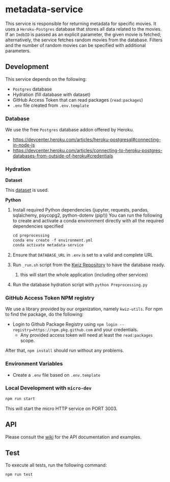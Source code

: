 # metadata-service

This service is responsible for returning metadata for specific movies. It uses a `Heroku-Postgres` database that stores all data related to the movies. If an `ImdbID` is passed as an explicit parameter, the given movie is fetched; alternatively, the service fetches random movies from the database. Filters and the number of random movies can be specified with additional parameters.

## Development

This service depends on the following:
* `Postgres` database
* Hydration (fill database with dataset)
* GitHub Access Token that can read packages (`read:packages`)
* `.env` file created from `.env.template`

### Database

We use the free `Postgres` database addon offered by Heroku.

- https://devcenter.heroku.com/articles/heroku-postgresql#connecting-in-node-js
- https://devcenter.heroku.com/articles/connecting-to-heroku-postgres-databases-from-outside-of-heroku#credentials

### Hydration

**Dataset**

This [dataset](https://www.kaggle.com/rounakbanik/the-movies-dataset) is used.

**Python**

1. Install required Python dependencies (jupyter, requests, pandas, sqlalchemy, psycopg2, python-dotenv (pip!))
   You can run the following to create and activate a conda environment directly with all the required dependencies specified

   ```python
   cd preprocessing
   conda env create -f environment.yml
   conda activate metadata-service
   ```

2. Ensure that `DATABASE_URL` in `.env` is set to a valid and complete URL
3. Run `_run.sh` script from the [Kwiz Repository](https://github.com/kwizapp/kwiz) to have the database ready.
   1. this will start the whole application (including other services)
4. Run the database hydration script with `python Preprocessing.py`

### GitHub Access Token NPM registry

We use a library provided by our organization, namely `kwiz-utils`. For npm to find the package, do the following:

- Login to Github Package Registry using `npm login --registry=https://npm.pkg.github.com` and your credentials.
  - Any provided access token will need at least the `read:packages` scope.

After that, `npm install` should run without any problems.

### Environment Variables

- Create a `.env` file based on `.env.template`

### Local Development with `micro-dev`

```bash
npm run start
```

This will start the micro HTTP service on PORT 3003.

## API

Please consult the [wiki](https://github.com/kwizapp/kwiz/wiki/API-Reference#metadata-service) for the API documentation and examples.

## Test

To execute all tests, run the following command:

```bash
npm run test
```
